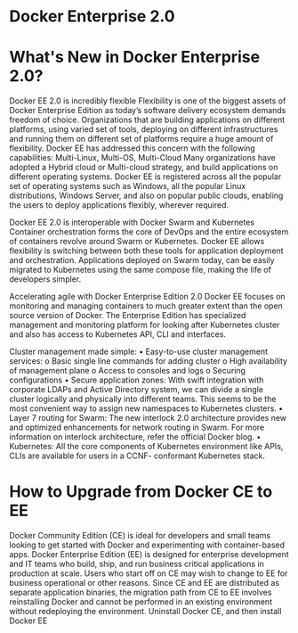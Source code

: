 # Docker Enterprise 2.0
# What's New in Docker Enterprise 2.0?
Docker EE 2.0 is incredibly flexible 
Flexibility is one of the biggest assets of Docker Enterprise Edition as today’s software delivery ecosystem demands freedom of choice. Organizations that are building applications on different platforms, using varied set of tools, deploying on different infrastructures and running them on different set of platforms require a huge amount of flexibility. Docker EE has addressed this concern with the following capabilities:
Multi-Linux, Multi-OS, Multi-Cloud
Many organizations have adopted a Hybrid cloud or Multi-cloud strategy, and build applications on different operating systems. Docker EE is registered across all the popular set of operating systems such as Windows, all the popular Linux distributions, Windows Server, and also on popular public clouds, enabling the users to deploy applications flexibly, wherever required.

Docker EE 2.0 is interoperable with Docker Swarm and Kubernetes
Container orchestration forms the core of DevOps and the entire ecosystem of containers revolve around Swarm or Kubernetes. Docker EE allows flexibility is switching between both these tools for application deployment and orchestration. Applications deployed on Swarm today, can be easily migrated to Kubernetes using the same compose file, making the life of developers simpler.

Accelerating agile with Docker Enterprise Edition 2.0
Docker EE focuses on monitoring and managing containers to much greater extent than the open source version of Docker. The Enterprise Edition has specialized management and monitoring platform for looking after Kubernetes cluster and also has access to Kubernetes API, CLI and interfaces.

Cluster management made simple:
•	Easy-to-use cluster management services:
o	Basic single line commands for adding cluster
o	High availability of management plane
o	Access to consoles and logs
o	Securing configurations
•	Secure application zones: With swift integration with corporate LDAPs and Active Directory system, we can divide a single cluster logically and physically into different teams. This seems to be the most convenient way to assign new namespaces to Kubernetes clusters.
•	Layer 7 routing for Swarm: The new interlock 2.0 architecture provides new and optimized enhancements for network routing in Swarm. For more information on interlock architecture, refer the official Docker blog.
•	Kubernetes: All the core components of Kubernetes environment like APIs, CLIs are available for users in a CCNF- conformant Kubernetes stack.

# How to Upgrade from Docker CE to EE

Docker Community Edition (CE) is ideal for developers and small teams looking to get started with Docker and experimenting with container-based apps. Docker Enterprise Edition (EE) is designed for enterprise development and IT teams who build, ship, and run business critical applications in production at scale. Users who start off on CE may wish to change to EE for business operational or other reasons.
Since CE and EE are distributed as separate application binaries, the migration path from CE to EE involves reinstalling Docker and cannot be performed in an existing environment without redeploying the environment.
Uninstall Docker CE, and then install Docker EE



